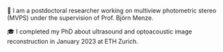 🔭 I am a postdoctoral researcher working on multiview photometric stereo (MVPS) under the supervision of Prof. Björn Menze.

🎓 I completed my PhD about ultrasound and optoacoustic image reconstruction in January 2023 at ETH Zurich.

<!--
**berkanlafci/berkanlafci** is a ✨ _special_ ✨ repository because its `README.md` (this file) appears on your GitHub profile.

Here are some ideas to get you started:

- 🔭 I’m currently working on ...

- 👯 I’m looking to collaborate on ...
- 🤔 I’m looking for help with ...
- 💬 Ask me about ...
- 📫 How to reach me: ...
- 😄 Pronouns: ...
- ⚡ Fun fact: ...
-->
